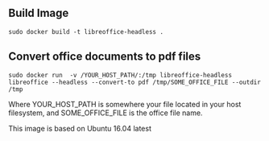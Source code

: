 ## Build Image

`sudo docker build -t libreoffice-headless .`

## Convert office documents to pdf files

`sudo docker run  -v /YOUR_HOST_PATH/:/tmp libreoffice-headless libreoffice --headless --convert-to pdf /tmp/SOME_OFFICE_FILE --outdir /tmp`

Where YOUR_HOST_PATH is somewhere your file located in your host filesystem, and SOME_OFFICE_FILE is the office file name.

This image is based on Ubuntu 16.04 latest
